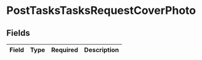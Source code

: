 # PostTasksTasksRequestCoverPhoto


## Fields

| Field       | Type        | Required    | Description |
| ----------- | ----------- | ----------- | ----------- |